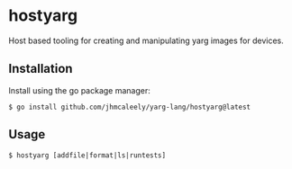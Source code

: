 # hostyarg

Host based tooling for creating and manipulating yarg images for devices.

## Installation

Install using the go package manager:

```
$ go install github.com/jhmcaleely/yarg-lang/hostyarg@latest
```

## Usage

```
$ hostyarg [addfile|format|ls|runtests]
```
